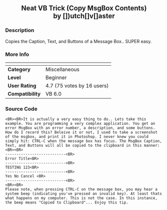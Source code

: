﻿<div align="center">

## Neat VB Trick (Copy MsgBox Contents)<br/>by [])utch[]v[]aster


</div>

### Description

Copies the Caption, Text, and Buttons of a Message Box.. SUPER easy.
 
### More Info
 


<span>             |<span>
---                |---
**Category**       |Miscellaneous
**Level**          |Beginner
**User Rating**    |4.7 (75 votes by 16 users)|
**Compatibility**  |VB 6.0





### Source Code

```
<BR><BR>It is actually a very easy thing to do.. Lets take this example. You are programming a very complex application. You get an error MsgBox with an error number, a description, and some buttons. How do I record this? Beleive it or not, I used to take a screenshot of the msgbox, and print it in Photoshop. I never knew you could simply hit: CTRL-C when the message box has focus. The MsgBox Caption, Text, and Buttons will all be copied to the clipboard in this manner:<BR><BR>
---------------------------<BR>
Error Title<BR>
---------------------------<BR>
TESTING 123<BR>
---------------------------<BR>
Yes No Cancel <BR>
---------------------------<BR>
<BR><BR>
Please note, when pressing CTRL-C on the message box, you may hear a system beep (indicating you've pressed an invalid key). At least thats what happens on my computer. This is not the case. In this instance, the beep means "Copied to Clipboard"... Enjoy this tip.
```

